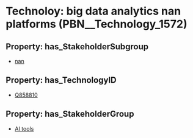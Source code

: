 # Technoloy: __big data analytics nan platforms__ (PBN__Technology_1572)

## Property: has_StakeholderSubgroup

* [nan](PBN__TechSubgroup_7)

## Property: has_TechnologyID

* [Q858810](Q858810)

## Property: has_StakeholderGroup

* [AI tools](PBN__TechGroup_0)

